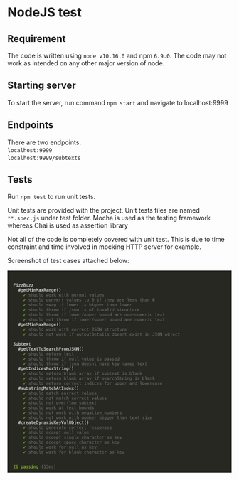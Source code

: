 # NodeJS test 

## Requirement
The code is written using `node v10.16.0` and npm `6.9.0`. The code may not work as intended on any other major version of node.

## Starting server
To start the server, run command `npm start` and navigate to localhost:9999

## Endpoints
There are two endpoints:  
`localhost:9999`  
`localhost:9999/subtexts`

## Tests 
Run `npm test` to run unit tests.   

Unit tests are provided with the project. Unit tests files are named `**.spec.js` under test folder. Mocha is used as the testing framework whereas Chai is used as assertion library

Not all of the code is completely covered with unit test. This is due to time constraint and time involved in mocking HTTP server for example.

Screenshot of test cases attached below:

![Screenshot](screenshot.png)